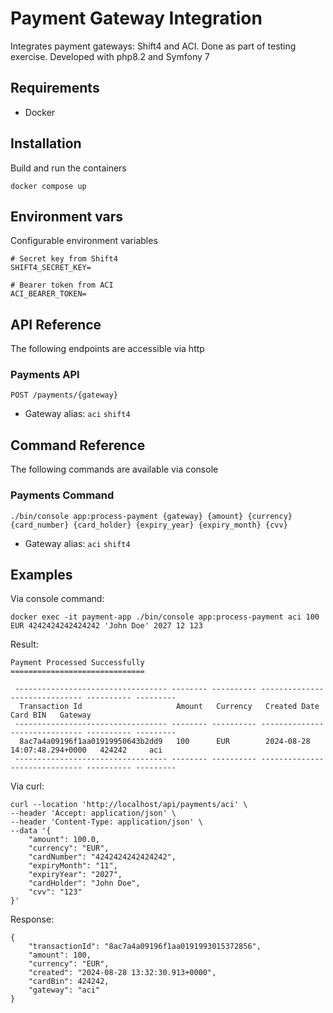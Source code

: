 # Payment Gateway Integration
Integrates payment gateways: Shift4 and ACI. Done as part of testing exercise. Developed with php8.2 and Symfony 7

## Requirements
- Docker

## Installation
Build and run the containers
```
docker compose up
```

## Environment vars
Configurable environment variables
```
# Secret key from Shift4
SHIFT4_SECRET_KEY=

# Bearer token from ACI
ACI_BEARER_TOKEN=
```

## API Reference
The following endpoints are accessible via http

### Payments API

`POST /payments/{gateway}`

- Gateway alias: `aci` `shift4`

## Command Reference
The following commands are available via console

### Payments Command

`./bin/console app:process-payment {gateway} {amount} {currency} {card_number} {card_holder} {expiry_year} {expiry_month} {cvv}`

- Gateway alias: `aci` `shift4`

## Examples

Via console command:
```
docker exec -it payment-app ./bin/console app:process-payment aci 100 EUR 4242424242424242 'John Doe' 2027 12 123
```

Result:
```
Payment Processed Successfully
==============================

 ---------------------------------- -------- ---------- ------------------------------ ---------- --------- 
  Transaction Id                     Amount   Currency   Created Date                   Card BIN   Gateway  
 ---------------------------------- -------- ---------- ------------------------------ ---------- --------- 
  8ac7a4a09196f1aa01919950643b2dd9   100      EUR        2024-08-28 14:07:48.294+0000   424242     aci      
 ---------------------------------- -------- ---------- ------------------------------ ---------- --------- 
```
Via curl:
```
curl --location 'http://localhost/api/payments/aci' \
--header 'Accept: application/json' \
--header 'Content-Type: application/json' \
--data '{
    "amount": 100.0,
    "currency": "EUR",
    "cardNumber": "4242424242424242",
    "expiryMonth": "11",
    "expiryYear": "2027",
    "cardHolder": "John Doe",
    "cvv": "123"
}'
```

Response:
```
{
    "transactionId": "8ac7a4a09196f1aa0191993015372856",
    "amount": 100,
    "currency": "EUR",
    "created": "2024-08-28 13:32:30.913+0000",
    "cardBin": 424242,
    "gateway": "aci"
}
```